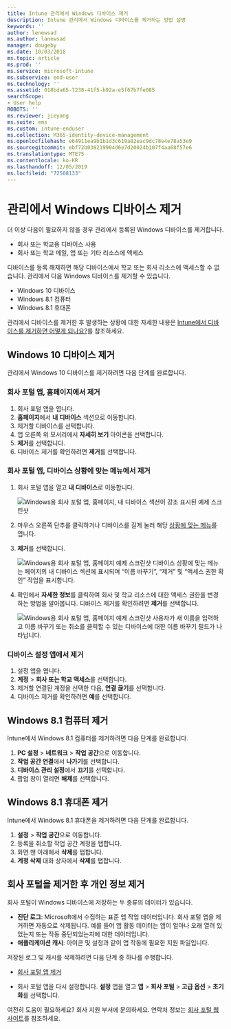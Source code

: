 ```yaml
---
title: Intune 관리에서 Windows 디바이스 제거
description: Intune 관리에서 Windows 디바이스를 제거하는 방법 설명
keywords: ''
author: lenewsad
ms.author: lanewsad
manager: dougeby
ms.date: 10/03/2018
ms.topic: article
ms.prod: ''
ms.service: microsoft-intune
ms.subservice: end-user
ms.technology: ''
ms.assetid: 018bda65-7238-41f5-b92a-e5f67b7fe085
searchScope:
- User help
ROBOTS: ''
ms.reviewer: jieyang
ms.suite: ems
ms.custom: intune-enduser
ms.collection: M365-identity-device-management
ms.openlocfilehash: e64911ea9b1b1d3c619a82eac9dc78e4e78a53e9
ms.sourcegitcommit: ebf72b038219904d6e7d20024b107f4aa68f57e6
ms.translationtype: MTE75
ms.contentlocale: ko-KR
ms.lasthandoff: 12/05/2019
ms.locfileid: "72508133"
---
```

# <a name="remove-your-windows-device-from-management"></a>관리에서 Windows 디바이스 제거

더 이상 다음이 필요하지 않을 경우 관리에서 등록된 Windows 디바이스를 제거합니다.  
* 회사 또는 학교용 디바이스 사용 
* 회사 또는 학교 메일, 앱 또는 기타 리소스에 액세스

디바이스를 등록 해제하면 해당 디바이스에서 학교 또는 회사 리소스에 액세스할 수 없습니다. 관리에서 다음 Windows 디바이스를 제거할 수 있습니다.  
* Windows 10 디바이스 
* Windows 8.1 컴퓨터
* Windows 8.1 휴대폰
 
관리에서 디바이스를 제거한 후 발생하는 상황에 대한 자세한 내용은 [Intune에서 디바이스를 제거하면 어떻게 되나요?](what-happens-if-you-unenroll-your-device-from-intune-windows.md)를 참조하세요.  

## <a name="remove-your-windows-10-device"></a>Windows 10 디바이스 제거
관리에서 Windows 10 디바이스를 제거하려면 다음 단계를 완료합니다.

### <a name="remove-in-company-portal-app-home-page"></a>회사 포털 앱, **홈**페이지에서 제거  

1. 회사 포털 앱을 엽니다.
2. **홈페이지**에서 **내 디바이스** 섹션으로 이동합니다.
3. 제거할 디바이스를 선택합니다.
3. 앱 오른쪽 위 모서리에서 **자세히 보기** 아이콘을 선택합니다.
4. **제거**를 선택합니다. 
5. 디바이스 제거를 확인하려면 **제거**를 선택합니다.  

### <a name="remove-in-company-portal-app-device-context-menu"></a>회사 포털 앱, 디바이스 상황에 맞는 메뉴에서 제거  

1. 회사 포털 앱을 열고 **내 디바이스**로 이동합니다.

    ![Windows용 회사 포털 앱, 홈페이지, 내 디바이스 섹션이 강조 표시된 예제 스크린샷](./media/1809_CheckAccess_Context_Select_Device.png)

2. 마우스 오른쪽 단추를 클릭하거나 디바이스를 길게 눌러 해당 [상황에 맞는 메뉴](https://docs.microsoft.com//windows/uwp/design/controls-and-patterns/menus)를 엽니다.  

3. **제거**를 선택합니다.  

    ![Windows용 회사 포털 앱, 홈페이지 예제 스크린샷 디바이스 상황에 맞는 메뉴는 페이지의 **내 디바이스** 섹션에 표시되며 “이름 바꾸기”, “제거” 및 “액세스 권한 확인” 작업을 표시합니다.](./media/1809_DeviceContextMenu_Windows_CP.png)  

5. 확인에서 **자세한 정보**를 클릭하여 회사 및 학교 리소스에 대한 액세스 권한을 변경하는 방법을 알아봅니다. 디바이스 제거를 확인하려면 **제거**를 선택합니다.   

     ![Windows용 회사 포털 앱, 홈페이지 예제 스크린샷 사용자가 새 이름을 입력하고 이름 바꾸기 또는 취소를 클릭할 수 있는 디바이스에 대한 이름 바꾸기 필드가 나타납니다.](./media/1808_RemoveDevice_Popup.png)  


### <a name="remove-in-device-settings-app"></a>디바이스 설정 앱에서 제거
1. 설정 앱을 엽니다. 
2. **계정** > **회사 또는 학교 액세스**를 선택합니다.
3. 제거할 연결된 계정을 선택한 다음, **연결 끊기**를 선택합니다.
4. 디바이스 제거를 확인하려면 **예**를 선택합니다.

## <a name="remove-your-windows-81-computer"></a>Windows 8.1 컴퓨터 제거
Intune에서 Windows 8.1 컴퓨터를 제거하려면 다음 단계를 완료합니다.

1. **PC 설정** > **네트워크** > **작업 공간**으로 이동합니다.
2. **작업 공간 연결**에서 **나가기**를 선택합니다.
3. **디바이스 관리 설정**에서 **끄기**를 선택합니다.
4. 팝업 창이 열리면 **해제**를 선택합니다.

## <a name="remove-your-windows-81-phone"></a>Windows 8.1 휴대폰 제거
Intune에서 Windows 8.1 휴대폰을 제거하려면 다음 단계를 완료합니다.

1. **설정** > **작업 공간**으로 이동합니다.
2. 등록을 취소할 작업 공간 계정을 탭합니다.
3. 화면 맨 아래에서 **삭제**를 탭합니다.
4. **계정 삭제** 대화 상자에서 **삭제**를 탭합니다.  
## <a name="removing-your-personal-information-after-removing-the-company-portal"></a>회사 포털을 제거한 후 개인 정보 제거  

회사 포털이 Windows 디바이스에 저장하는 두 종류의 데이터가 있습니다.

- **진단 로그**: Microsoft에서 수집하는 표준 앱 작업 데이터입니다. 회사 포털 앱을 제거하면 자동으로 삭제됩니다. 예를 들어 앱 활동 데이터는 앱이 얼마나 오래 열려 있었는지 또는 작동 중단되었는지에 대한 데이터입니다.
- **애플리케이션 캐시**: 아이콘 및 설정과 같이 앱 작동에 필요한 지원 파일입니다.

저장된 로그 및 캐시를 삭제하려면 다음 단계 중 하나를 수행합니다.

* [회사 포털 앱 제거](https://support.microsoft.com/help/4028003/windows-10-uninstall-apps-and-programs) 

* 회사 포털 앱을 다시 설정합니다. **설정** 앱을 열고 **앱** > **회사 포털** > **고급 옵션** > **초기화**를 선택합니다. 

여전히 도움이 필요하세요? 회사 지원 부서에 문의하세요. 연락처 정보는 [회사 포털 웹 사이트](https://go.microsoft.com/fwlink/?linkid=2010980)를 참조하세요.
